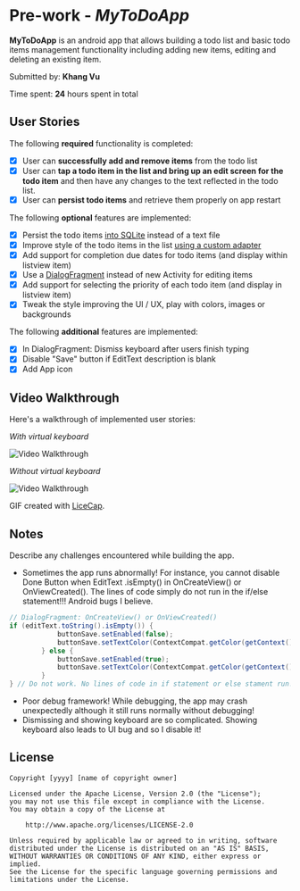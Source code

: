
# Pre-work - *MyToDoApp*

**MyToDoApp** is an android app that allows building a todo list and basic todo items management functionality including adding new items, editing and deleting an existing item.

Submitted by: **Khang Vu**

Time spent: **24** hours spent in total

## User Stories

The following **required** functionality is completed:

* [x] User can **successfully add and remove items** from the todo list
* [x] User can **tap a todo item in the list and bring up an edit screen for the todo item** and then have any changes to the text reflected in the todo list.
* [x] User can **persist todo items** and retrieve them properly on app restart

The following **optional** features are implemented:

* [x] Persist the todo items [into SQLite](http://guides.codepath.com/android/Persisting-Data-to-the-Device#sqlite) instead of a text file
* [x] Improve style of the todo items in the list [using a custom adapter](http://guides.codepath.com/android/Using-an-ArrayAdapter-with-ListView)
* [x] Add support for completion due dates for todo items (and display within listview item)
* [x] Use a [DialogFragment](http://guides.codepath.com/android/Using-DialogFragment) instead of new Activity for editing items
* [x] Add support for selecting the priority of each todo item (and display in listview item)
* [x] Tweak the style improving the UI / UX, play with colors, images or backgrounds

The following **additional** features are implemented:

* [x] In DialogFragment: Dismiss keyboard after users finish typing
* [x] Disable "Save" button if EditText description is blank
* [x] Add App icon

## Video Walkthrough 

Here's a walkthrough of implemented user stories:

_With virtual keyboard_

<img src='http://i.imgur.com/ZAuKSmI.gif' title='With virtual keyboard' width='' alt='Video Walkthrough' />

_Without virtual keyboard_

<img src='http://i.imgur.com/2PjhjQ0.gif' title='Without virtual keyboard' width='' alt='Video Walkthrough' />

GIF created with [LiceCap](http://www.cockos.com/licecap/).

## Notes

Describe any challenges encountered while building the app.
- Sometimes the app runs abnormally! For instance, you cannot disable Done Button when EditText .isEmpty() in OnCreateView() or OnViewCreated(). The lines of code simply do not run in the if/else statement!!! Android bugs I believe.
```Java
// DialogFragment: OnCreateView() or OnViewCreated()
if (editText.toString().isEmpty()) {
            buttonSave.setEnabled(false);
            buttonSave.setTextColor(ContextCompat.getColor(getContext(), R.color.gray));
        } else {
            buttonSave.setEnabled(true);
            buttonSave.setTextColor(ContextCompat.getColor(getContext(), R.color.dark_blue));
        }
} // Do not work. No lines of code in if statement or else stament run!
```
- Poor debug framework! While debugging, the app may crash unexpectedly although it still runs normally without debugging!
- Dismissing and showing keyboard are so complicated. Showing keyboard also leads to UI bug and so I disable it!

## License

    Copyright [yyyy] [name of copyright owner]

    Licensed under the Apache License, Version 2.0 (the "License");
    you may not use this file except in compliance with the License.
    You may obtain a copy of the License at

        http://www.apache.org/licenses/LICENSE-2.0

    Unless required by applicable law or agreed to in writing, software
    distributed under the License is distributed on an "AS IS" BASIS,
    WITHOUT WARRANTIES OR CONDITIONS OF ANY KIND, either express or implied.
    See the License for the specific language governing permissions and
    limitations under the License.
